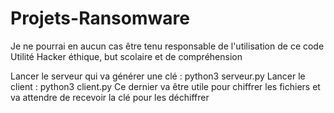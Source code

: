# Projets-Ransomware

Je ne pourrai en aucun cas être tenu responsable de l'utilisation de ce code
Utilité Hacker éthique, but scolaire et de compréhension

Lancer le serveur qui va générer une clé : python3 serveur.py
Lancer le client : python3 client.py
Ce dernier va être utile pour chiffrer les fichiers et va attendre de recevoir la clé pour les déchiffrer 
